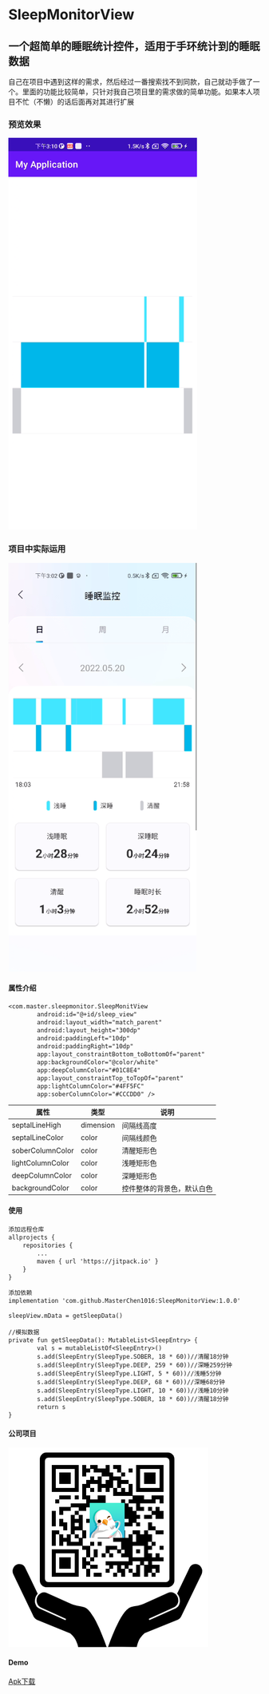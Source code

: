 # SleepMonitorView
## 一个超简单的睡眠统计控件，适用于手环统计到的睡眠数据

自己在项目中遇到这样的需求，然后经过一番搜索找不到同款，自己就动手做了一个。里面的功能比较简单，只针对我自己项目里的需求做的简单功能。如果本人项目不忙（不懒）的话后面再对其进行扩展
### 预览效果
![](https://github.com/441907002/SleepMonitorView/blob/master/demo%E6%95%88%E6%9E%9C%E9%A2%84%E8%A7%88.png)
### 项目中实际运用
![](https://github.com/441907002/SleepMonitorView/blob/master/%E5%AE%9E%E9%99%85%E9%A1%B9%E7%9B%AE%E8%BF%90%E7%94%A8.jpg)
#### 属性介绍
```
<com.master.sleepmonitor.SleepMonitView    
        android:id="@+id/sleep_view"    
        android:layout_width="match_parent"    
        android:layout_height="300dp"    
        android:paddingLeft="10dp"    
        android:paddingRight="10dp"    
        app:layout_constraintBottom_toBottomOf="parent"    
        app:backgroundColor="@color/white"    
        app:deepColumnColor="#01C8E4"    
        app:layout_constraintTop_toTopOf="parent"    
        app:lightColumnColor="#4FF5FC"    
        app:soberColumnColor="#CCCDD0" />
```

| 属性 | 类型 | 说明 |
| --- | --- | --- |
| septalLineHigh | dimension | 间隔线高度 |
| septalLineColor | color | 间隔线颜色 |
| soberColumnColor | color | 清醒矩形色 |
| lightColumnColor | color | 浅睡矩形色 |
| deepColumnColor | color | 深睡矩形色 |
| backgroundColor | color | 控件整体的背景色，默认白色 |

#### 使用
```
添加远程仓库
allprojects {
	repositories {
		...
		maven { url 'https://jitpack.io' }
	}
}
```
```
添加依赖
implementation 'com.github.MasterChen1016:SleepMonitorView:1.0.0'
```
```
sleepView.mData = getSleepData()

//模拟数据
private fun getSleepData(): MutableList<SleepEntry> {
        val s = mutableListOf<SleepEntry>()   
        s.add(SleepEntry(SleepType.SOBER, 18 * 60))//清醒18分钟    
        s.add(SleepEntry(SleepType.DEEP, 259 * 60))//深睡259分钟   
        s.add(SleepEntry(SleepType.LIGHT, 5 * 60))//浅睡5分钟   
        s.add(SleepEntry(SleepType.DEEP, 68 * 60))//深睡68分钟   
        s.add(SleepEntry(SleepType.LIGHT, 10 * 60))//浅睡10分钟    
        s.add(SleepEntry(SleepType.SOBER, 18 * 60))//清醒18分钟    
        return s
}

```

#### 公司项目
![](https://github.com/441907002/SleepMonitorView/blob/master/app.png)
#### Demo
[Apk下载](https://github.com/MasterChen1016/SleepMonitorView/releases/download/untagged-292f84e6938c908b5b39/app-release.apk)
